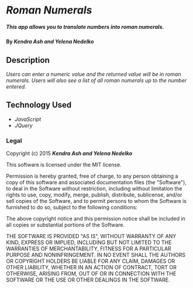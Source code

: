 # _Roman Numerals_

##### This app allows you to translate numbers into roman numerals.

#### By _**Kendra Ash and Yelena Nedelko**_

## Description

_Users can enter a numeric value and the returned value will be in roman numerals._
_Users will also see a list of all roman numerals up to the number entered._


## Technology Used
* _JavaScript_
* _JQuery_


### Legal

Copyright (c) 2015 **_Kendra Ash and Yelena Nedelko_**

This software is licensed under the MIT license.

Permission is hereby granted, free of charge, to any person obtaining a copy
of this software and associated documentation files (the "Software"), to deal
in the Software without restriction, including without limitation the rights
to use, copy, modify, merge, publish, distribute, sublicense, and/or sell
copies of the Software, and to permit persons to whom the Software is
furnished to do so, subject to the following conditions:

The above copyright notice and this permission notice shall be included in
all copies or substantial portions of the Software.

THE SOFTWARE IS PROVIDED "AS IS", WITHOUT WARRANTY OF ANY KIND, EXPRESS OR
IMPLIED, INCLUDING BUT NOT LIMITED TO THE WARRANTIES OF MERCHANTABILITY,
FITNESS FOR A PARTICULAR PURPOSE AND NONINFRINGEMENT. IN NO EVENT SHALL THE
AUTHORS OR COPYRIGHT HOLDERS BE LIABLE FOR ANY CLAIM, DAMAGES OR OTHER
LIABILITY, WHETHER IN AN ACTION OF CONTRACT, TORT OR OTHERWISE, ARISING FROM,
OUT OF OR IN CONNECTION WITH THE SOFTWARE OR THE USE OR OTHER DEALINGS IN
THE SOFTWARE.
